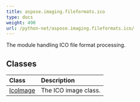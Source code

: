 ```yaml
---
title: aspose.imaging.fileformats.ico
type: docs
weight: 490
url: /python-net/aspose.imaging.fileformats.ico/
---
```



The module handling ICO file format processing.

## **Classes**
| **Class** | **Description** |
| :- | :- |
| [IcoImage](/imaging/python-net/aspose.imaging.fileformats.ico/icoimage/) | The ICO image class. |
